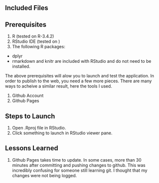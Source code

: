 Included Files
--------------

Prerequisites
-------------

1.  R (tested on R-3.4.2)
2.  RStudio IDE (tested on )
3.  The following R packages:

-   dplyr
-   rmarkdown and knitr are included with RStudio and do not need to be
    installed.

The above prerequisites will alow you to launch and test the
application. In order to publish to the web, you need a few more pieces.
There are many ways to acheive a similar result, here the tools I used.

1.  Github Account
2.  Github Pages

Steps to Launch
---------------

1.  Open .Rproj file in RStudio.
2.  Click something to launch in RStudio viewer pane.

Lessons Learned
---------------

1.  Github Pages takes time to update. In some cases, more than 30
    minutes after committing and pushing changes to github. This was
    incredibly confusing for someone still learning git. I thought that
    my changes were not being logged.
